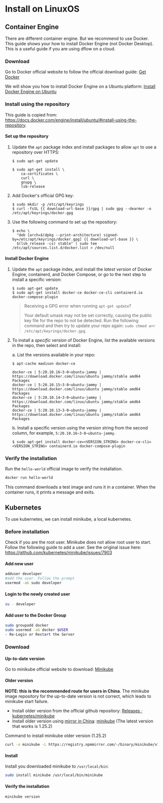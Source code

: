 # Install on LinuxOS
## Container Engine
There are different container engine. But we recommend to use Docker.
This guide shows your how to install Docker Engine (not Docker Desktop). This is a useful guide if you are using dflow on a cloud. 
### Download
Go to Docker official website to follow the official download guide: [Get Docker](https://docs.docker.com/engine/install/#server)

We will show you how to install Docker Engine on a Ubuntu platform: [Install Docker Engine on Ubuntu](https://docs.docker.com/engine/install/ubuntu/)

### Install using the repository 
This guide is copied from: https://docs.docker.com/engine/install/ubuntu/#install-using-the-repository.

#### Set up the repository
1.  Update the `apt` package index and install packages to allow `apt` to use a
    repository over HTTPS:

    ```console
    $ sudo apt-get update

    $ sudo apt-get install \
        ca-certificates \
        curl \
        gnupg \
        lsb-release
    ```

2.  Add Docker's official GPG key:

    ```console
    $ sudo mkdir -p /etc/apt/keyrings
    $ curl -fsSL {{ download-url-base }}/gpg | sudo gpg --dearmor -o /etc/apt/keyrings/docker.gpg
    ```

3.  Use the following command to set up the repository:

    ```console
    $ echo \
      "deb [arch=$(dpkg --print-architecture) signed-by=/etc/apt/keyrings/docker.gpg] {{ download-url-base }} \
      $(lsb_release -cs) stable" | sudo tee /etc/apt/sources.list.d/docker.list > /dev/null
    ```

#### Install Docker Engine

1. Update the `apt` package index, and install the _latest version_ of Docker
   Engine, containerd, and Docker Compose, or go to the next step to install a specific version:

    ```console
    $ sudo apt-get update
    $ sudo apt-get install docker-ce docker-ce-cli containerd.io docker-compose-plugin
    ```

    > Receiving a GPG error when running `apt-get update`?
    >  
    > Your default umask may not be set correctly, causing the public key file
    > for the repo to not be detected. Run the following command and then try to
    > update your repo again: `sudo chmod a+r /etc/apt/keyrings/docker.gpg`.

2.  To install a _specific version_ of Docker Engine, list the available versions
    in the repo, then select and install:

    a. List the versions available in your repo:

    ```console
    $ apt-cache madison docker-ce

    docker-ce | 5:20.10.16~3-0~ubuntu-jammy | https://download.docker.com/linux/ubuntu jammy/stable amd64 Packages
    docker-ce | 5:20.10.15~3-0~ubuntu-jammy | https://download.docker.com/linux/ubuntu jammy/stable amd64 Packages
    docker-ce | 5:20.10.14~3-0~ubuntu-jammy | https://download.docker.com/linux/ubuntu jammy/stable amd64 Packages
    docker-ce | 5:20.10.13~3-0~ubuntu-jammy | https://download.docker.com/linux/ubuntu jammy/stable amd64 Packages
    ```

    b. Install a specific version using the version string from the second column,
       for example, `5:20.10.16~3-0~ubuntu-jammy`.

    ```console
    $ sudo apt-get install docker-ce=<VERSION_STRING> docker-ce-cli=<VERSION_STRING> containerd.io docker-compose-plugin
    ```

### Verify the installation 
Run the `hello-world` official image to verify the installation.
```bash
docker run hello-world
```
This command downloads a test image and runs it in a container. When the
container runs, it prints a message and exits.

## Kubernetes
To use kubernetes, we can install minikube, a local kubernetes.

### Before installation
Check if you are the root user. Minikube does not allow root user to start. Follow the following guide to add a user. See the original issue here: https://github.com/kubernetes/minikube/issues/7903
#### Add new user
```bash
adduser developer 
#add the user. Follow the prompt
usermod -aG sudo developer
```
#### Login to the newly created user
```bash
su - developer
```
#### Add user to the Docker Group
```bash
sudo groupadd docker
sudo usermod -aG docker $USER
- Re-Login or Restart the Server
```

### Download 
#### Up-to-date version
Go to minikube official website to download: [Minikube](https://minikube.sigs.k8s.io/docs/start/)
#### Older version
**NOTE: this is the recommended route for users in China**. The minikube image repository for the up-to-date version is not correct, which leads to minikube start failure. 
- Install older version from the official github repository: [Releases · kubernetes/minikube](https://github.com/kubernetes/minikube/releases)
- Install older version using [mirror in China](https://npmmirror.com/): [minikube](https://registry.npmmirror.com/binary.html?path=minikube/) (The latest version that works is 1.25.2)

Command to install minikube older version (1.25.2)
```bash
curl -o minikube -L https://registry.npmmirror.com/-/binary/minikube/v1.25.2/minikube-linux-amd64
```
#### Install 
Install you downloaded minikube to `/usr/local/bin`:
```bash
sudo install minikube /usr/local/bin/minikube
```

#### Verify the installation 
```bash
minikube version
```



